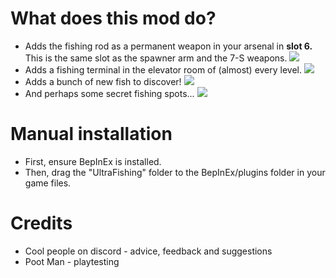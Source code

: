 # What does this mod do?
- Adds the fishing rod as a permanent weapon in your arsenal in <b>slot 6.</b> This is the same slot as the spawner arm and the 7-S weapons.
![](https://raw.githubusercontent.com/earthlingOnFire/UltraFishing/refs/heads/main/screenshots/Screenshot1.png)
- Adds a fishing terminal in the elevator room of (almost) every level.
![](https://raw.githubusercontent.com/earthlingOnFire/UltraFishing/refs/heads/main/screenshots/Screenshot3.png)
- Adds a bunch of new fish to discover!
![](https://raw.githubusercontent.com/earthlingOnFire/UltraFishing/refs/heads/main/screenshots/Screenshot4.png)
- And perhaps some secret fishing spots...
![](https://raw.githubusercontent.com/earthlingOnFire/UltraFishing/refs/heads/main/screenshots/Screenshot5.png)

# Manual installation
- First, ensure BepInEx is installed. 
- Then, drag the "UltraFishing" folder to the BepInEx/plugins folder in your game files.

# Credits
- Cool people on discord - advice, feedback and suggestions
- Poot Man - playtesting